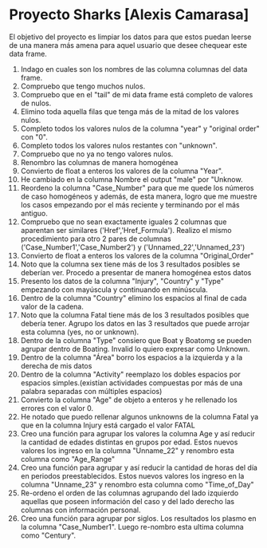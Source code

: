 # Proyecto Sharks [Alexis Camarasa]

El objetivo del proyecto es limpiar los datos para que estos puedan leerse de una manera más amena para aquel usuario que desee chequear este data frame.


1) Indago en cuales son los nombres de las columna columnas del data frame.
2) Compruebo que tengo muchos nulos.
3) Compruebo que en el "tail" de mi data frame está completo de valores de nulos.
4) Elimino toda aquella filas que tenga más de la mitad de los valores nulos.
5) Completo todos los valores nulos de la columna "year" y "original order" con "0".
6) Completo todos los valores nulos restantes con "unknown".
7) Compruebo que no ya no tengo valores nulos.
8) Renombro las columnas de manera homogénea
9) Convierto de float a enteros los valores de la columna "Year".
10) He cambiado en la columna Nombre el output "male" por "Unknow.
11) Reordeno la columna "Case_Number" para que me quede los números de caso homogéneos y además, de esta manera, logro que me muestre los casos empezando por el más reciente y terminando por el más antiguo.
12) Compruebo que no sean exactamente iguales 2 columnas que aparentan ser similares ('Href','Href_Formula'). Realizo el mismo procedimiento para otro 2 pares de columnas ('Case_Number1','Case_Number2') y ('Unnamed_22','Unnamed_23')
13) Convierto de float a enteros los valores de la columna "Original_Order"
14) Noto que la columna sex tiene más de los 3 resultados posibles se deberían ver. Procedo a presentar de manera homogénea estos datos
15) Presento los datos de la columna "Injury", "Country" y "Type" empezando con mayúscula y continuando en minúscula.
16) Dentro de la columna "Country" elimino los espacios al final de cada valor de la cadena.
17) Noto que la columna Fatal tiene más de los 3 resultados posibles que debería tener. Agrupo los datos en las 3 resultados que puede arrojar esta columna (yes, no or unknown).
18) Dentro de la columna "Type" consiero que Boat y Boatomg se pueden agrupar dentro de Boating. Invalid lo quiero expresar como Unknown.
19) Dentro de la columna "Área"  borro los espacios a la izquierda y a la derecha de mis datos
20) Dentro de la columna "Activity" reemplazo los dobles espacios por espacios simples.(existían actividades compuestas por más de una palabra separadas con múltiples espacios)
21) Convierto la columna "Age" de objeto a enteros y he rellenado los errores con el valor 0.
22) He notado que puedo rellenar algunos unknowns de la columna Fatal ya que en la columna Injury está cargado el valor FATAL
23) Creo una función para agrupar los valores la columna Age y así reducir la cantidad de edades distintas en grupos por edad. Estos nuevos valores los ingreso en la columna "Unname_22" y renombro esta columna como "Age_Range"
24) Creo una función para agrupar y así reducir la cantidad de horas del día en periodos preestablecidos. Estos nuevos valores los ingreso en la columna "Unname_23" y renombro esta columna como "Time_of_Day"
25) Re-ordeno  el orden de las columnas agrupando del lado izquierdo aquellas que poseen información del caso y del lado derecho las columnas con información personal.
26) Creo una función para agrupar por siglos. Los resultados los plasmo en la columna "Case_Number1". Luego re-nombro esta ultima columna como "Century".

